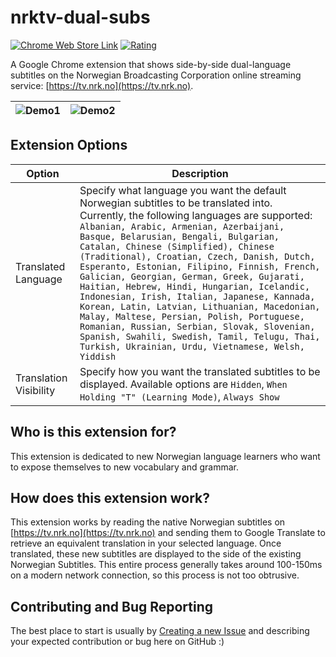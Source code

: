 # nrktv-dual-subs

[![Chrome Web Store Link](https://img.shields.io/badge/Chrome-add%20extension-green)](https://chrome.google.com/webstore/detail/nrk-tv-dual-subtitles/nhgbnfkfpbfifgjbnmgdlpeimjilkkhn) [![Rating](https://img.shields.io/chrome-web-store/stars/nhgbnfkfpbfifgjbnmgdlpeimjilkkhn)](https://chrome.google.com/webstore/detail/nrk-tv-dual-subtitles/nhgbnfkfpbfifgjbnmgdlpeimjilkkhn)

A Google Chrome extension that shows side-by-side dual-language subtitles on the Norwegian Broadcasting Corporation online streaming service: [https://tv.nrk.no](https://tv.nrk.no).

|![Demo1](https://user-images.githubusercontent.com/35539750/110222143-207e1b00-7e9e-11eb-93d7-09f4fe41baa4.gif)|![Demo2](https://user-images.githubusercontent.com/35539750/110222450-4a384180-7ea0-11eb-96d1-5dea9dc19e01.gif)|
|---------|--------------|




## Extension Options

| Option      | Description |
| ----------- | ----------- |
| Translated Language      | Specify what language you want the default Norwegian subtitles to be translated into. Currently, the following languages are supported: `Albanian, Arabic, Armenian, Azerbaijani, Basque, Belarusian, Bengali, Bulgarian, Catalan, Chinese (Simplified), Chinese (Traditional), Croatian, Czech, Danish, Dutch, Esperanto, Estonian, Filipino, Finnish, French, Galician, Georgian, German, Greek, Gujarati, Haitian, Hebrew, Hindi, Hungarian, Icelandic, Indonesian, Irish, Italian, Japanese, Kannada, Korean, Latin, Latvian, Lithuanian, Macedonian, Malay, Maltese, Persian, Polish, Portuguese, Romanian, Russian, Serbian, Slovak, Slovenian, Spanish, Swahili, Swedish, Tamil, Telugu, Thai, Turkish, Ukrainian, Urdu, Vietnamese, Welsh, Yiddish` |
| Translation Visibility   | Specify how you want the translated subtitles to be displayed. Available options are `Hidden`, `When Holding "T" (Learning Mode)`, `Always Show` |

## Who is this extension for?

This extension is dedicated to new Norwegian language learners who want to expose themselves to new vocabulary and grammar. 

## How does this extension work?

This extension works by reading the native Norwegian subtitles on [https://tv.nrk.no](https://tv.nrk.no) and sending them to Google Translate to retrieve an equivalent translation in your selected language. Once translated, these new subtitles are displayed to the side of the existing Norwegian Subtitles. This entire process generally takes around 100-150ms on a modern network connection, so this process is not too obtrusive.

## Contributing and Bug Reporting

The best place to start is usually by [Creating a new Issue](https://github.com/rioam2/nrktv-dual-subs/issues/new) and describing your expected contribution or bug here on GitHub :)